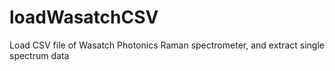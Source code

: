 # loadWasatchCSV
Load CSV file of Wasatch Photonics Raman spectrometer, and extract single spectrum data
